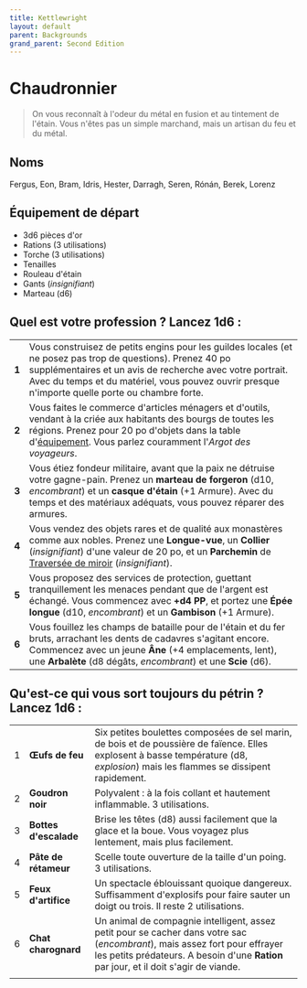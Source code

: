 ```yaml
---
title: Kettlewright
layout: default
parent: Backgrounds
grand_parent: Second Edition
---
```


# Chaudronnier

> On vous reconnaît à l'odeur du métal en fusion et au tintement de l'étain. Vous n'êtes pas un simple marchand, mais un artisan du feu et du métal.

## Noms

Fergus, Eon, Bram, Idris, Hester, Darragh, Seren, Rónán, Berek, Lorenz

## Équipement de départ

- 3d6 pièces d'or
- Rations (3 utilisations)
- Torche (3 utilisations)
- Tenailles
- Rouleau d'étain
- Gants (_insignifiant_)
- Marteau (d6)

## Quel est votre profession ? Lancez 1d6 :

|       |                                                                                                                                                                                                                 |
| ----- | --------------------------------------------------------------------------------------------------------------------------------------------------------------------------------------------------------------- |
| **1** | Vous construisez de petits engins pour les guildes locales (et ne posez pas trop de questions). Prenez 40 po supplémentaires et un avis de recherche avec votre portrait. Avec du temps et du matériel, vous pouvez ouvrir presque n'importe quelle porte ou chambre forte. |
| **2** | Vous faites le commerce d'articles ménagers et d'outils, vendant à la criée aux habitants des bourgs de toutes les régions. Prenez pour 20 po d'objets dans la table d'[équipement](/second-edition/players-guide/marketplace#gear). Vous parlez couramment l'_Argot des voyageurs_. |
| **3** | Vous étiez fondeur militaire, avant que la paix ne détruise votre gagne-pain. Prenez un **marteau de forgeron** (d10, _encombrant_) et un **casque d'étain** (+1 Armure). Avec du temps et des matériaux adéquats, vous pouvez réparer des armures. |
| **4** | Vous vendez des objets rares et de qualité aux monastères comme aux nobles. Prenez une **Longue-vue**, un **Collier** (_insignifiant_) d'une valeur de 20 po, et un **Parchemin** de [Traversée de miroir](/second-edition/players-guide/spellbooks) (_insignifiant_). |
| **5** | Vous proposez des services de protection, guettant tranquillement les menaces pendant que de l'argent est échangé. Vous commencez avec **+d4 PP**, et portez une **Épée longue** (d10, _encombrant_) et un **Gambison** (+1 Armure). |
| **6** | Vous fouillez les champs de bataille pour de l'étain et du fer bruts, arrachant les dents de cadavres s'agitant encore. Commencez avec un jeune **Âne** (+4 emplacements, lent), une **Arbalète** (d8 dégâts, _encombrant_) et une **Scie** (d6). |

## Qu'est-ce qui vous sort toujours du pétrin ? Lancez 1d6 :

|     |                    |                                                                                                                                                                  |
| --- | ------------------ | ---------------------------------------------------------------------------------------------------------------------------------------------------------------- |
| 1 | **Œufs de feu** | Six petites boulettes composées de sel marin, de bois et de poussière de faïence. Elles explosent à basse température (d8, _explosion_) mais les flammes se dissipent rapidement. |
| 2 | **Goudron noir** | Polyvalent : à la fois collant et hautement inflammable. 3 utilisations. |
| 3 | **Bottes d'escalade** | Brise les têtes (d8) aussi facilement que la glace et la boue. Vous voyagez plus lentement, mais plus facilement. |
| 4 | **Pâte de rétameur** | Scelle toute ouverture de la taille d'un poing. 3 utilisations. |
| 5 | **Feux d'artifice** | Un spectacle éblouissant quoique dangereux. Suffisamment d'explosifs pour faire sauter un doigt ou trois. Il reste 2 utilisations. |
| 6 | **Chat charognard** | Un animal de compagnie intelligent, assez petit pour se cacher dans votre sac (_encombrant_), mais assez fort pour effrayer les petits prédateurs. A besoin d'une **Ration** par jour, et il doit s'agir de viande. |
|     |                    |                                                                                                                                                                  |


